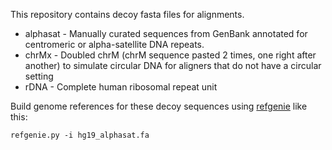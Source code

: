 This repository contains decoy fasta files for alignments.

* alphasat - Manually curated sequences from GenBank annotated for centromeric or alpha-satellite DNA repeats.
* chrMx - Doubled chrM (chrM sequence pasted 2 times, one right after another) to simulate circular DNA for aligners that do not have a circular setting
* rDNA - Complete human ribosomal repeat unit

Build genome references for these decoy sequences using [refgenie](http://github.com/databio/refggenie) like this:

```
refgenie.py -i hg19_alphasat.fa
```
